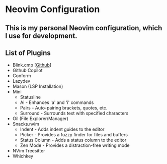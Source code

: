 # Neovim Configuration

## This is my personal Neovim configuration, which I use for development.

## List of Plugins
- Blink.cmp [[Github](https://github.com/saghen/blink.cmp)]
- Github Copilot
- Conform
- Lazydev
- Mason (LSP Installation)
- Mini
    - Statusline
    - Ai - Enhances 'a' and 'i' commands 
    - Pairs - Auto-pairing brackets, quotes, etc.
    - Surround - Surrounds text with specified characters
- Oil (File Explorer/Manager)
- Snacks.nvim
    - Indent - Adds indent guides to the editor
    - Picker - Provides a fuzzy finder for files and buffers
    - Status Column - Adds a status column to the editor
    - Zen Mode - Provides a distraction-free writing mode
- NVim Treesitter
- Whichkey
